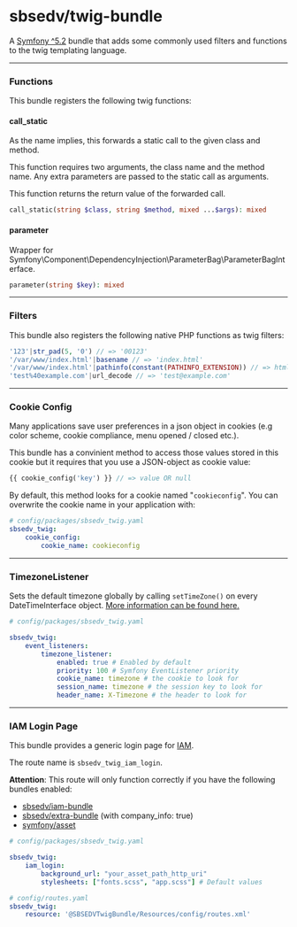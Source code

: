 # sbsedv/twig-bundle

A [Symfony ^5.2](https://symfony.com/) bundle that adds some commonly used filters and functions to the twig templating language.

---

### **Functions**

This bundle registers the following twig functions:

#### **call_static**

As the name implies, this forwards a static call to the given class and method.

This function requires two arguments, the class name and the method name.
Any extra parameters are passed to the static call as arguments.

This function returns the return value of the forwarded call.

```php
call_static(string $class, string $method, mixed ...$args): mixed
```

#### **parameter**

Wrapper for Symfony\Component\DependencyInjection\ParameterBag\ParameterBagInterface.

```php
parameter(string $key): mixed
```

---

### **Filters**

This bundle also registers the following native PHP functions as twig filters:

```php
'123'|str_pad(5, '0') // => '00123'
'/var/www/index.html'|basename // => 'index.html'
'/var/www/index.html'|pathinfo(constant(PATHINFO_EXTENSION)) // => html
'test%40example.com'|url_decode // => 'test@example.com'
```

---

### Cookie Config

Many applications save user preferences in a json object in cookies (e.g color scheme, cookie compliance, menu opened / closed etc.).

This bundle has a convinient method to access those values stored in this cookie but it requires that you use a JSON-object as cookie value:

```php
{{ cookie_config('key') }} // => value OR null
```

By default, this method looks for a cookie named "`cookieconfig`".
You can overwrite the cookie name in your application with:

```yaml
# config/packages/sbsedv_twig.yaml
sbsedv_twig:
    cookie_config:
        cookie_name: cookieconfig
```

---

### **TimezoneListener**

Sets the default timezone globally by calling `setTimeZone()` on every DateTimeInterface object.
[More information can be found here.](https://twig.symfony.com/doc/3.x/filters/date.html#timezone)

```yaml
# config/packages/sbsedv_twig.yaml

sbsedv_twig:
    event_listeners:
        timezone_listener:
            enabled: true # Enabled by default
            priority: 100 # Symfony EventListener priority
            cookie_name: timezone # the cookie to look for
            session_name: timezone # the session key to look for
            header_name: X-Timezone # the header to look for
```

---

### **IAM Login Page**

This bundle provides a generic login page for [IAM](https://github.com/sbsedv/iam).

The route name is `sbsedv_twig_iam_login`.

**Attention**: This route will only function correctly if you have the following bundles enabled:

-   [sbsedv/iam-bundle](https://github.com/sbsedv/iam-bundle)
-   [sbsedv/extra-bundle](https://github.com/sbsedv/extra-bundle) (with company_info: true)
-   [symfony/asset](https://github.com/symfony/asset)

```yaml
# config/packages/sbsedv_twig.yaml

sbsedv_twig:
    iam_login:
        background_url: "your_asset_path_http_uri"
        stylesheets: ["fonts.scss", "app.scss"] # Default values

# config/routes.yaml
sbsedv_twig:
    resource: '@SBSEDVTwigBundle/Resources/config/routes.xml'
```
